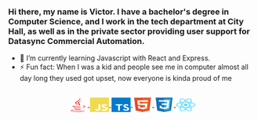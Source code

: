 ### Hi there, my name is Victor. I have a bachelor's degree in Computer Science, and I work in the tech department at City Hall, as well as in the private sector providing user support for Datasync Commercial Automation.
- 🌱 I’m currently learning Javascript with React and Express.
- ⚡ Fun fact: When I was a kid and people see me in computer almost all day long they used got upset, now everyone is kinda proud of me

<div align="center">
  <a href="https://github.com/pinhovm">
<div style="display: inline_block"><br>
  <img align="center" alt="Victor-Java" height="30" width="40" src="https://raw.githubusercontent.com/devicons/devicon/master/icons/java/java-plain.svg">
  <img align="center" alt="Victor-Js" height="30" width="40" src="https://raw.githubusercontent.com/devicons/devicon/master/icons/javascript/javascript-plain.svg">
  <img align="center" alt="Victor-Ts" height="30" width="40" src="https://raw.githubusercontent.com/devicons/devicon/master/icons/typescript/typescript-plain.svg">
  <img align="center" alt="Victor-HTML" height="30" width="40" src="https://raw.githubusercontent.com/devicons/devicon/master/icons/html5/html5-original.svg">
  <img align="center" alt="Victor-CSS" height="30" width="40" src="https://raw.githubusercontent.com/devicons/devicon/master/icons/css3/css3-original.svg">
  <img align="center" alt="Victor-React" height="30" width="40" src="https://raw.githubusercontent.com/devicons/devicon/master/icons/react/react-original.svg">
</div>
